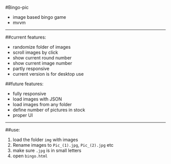 #Bingo-pic

- image based bingo game
- mvvm

---

##current features:

- randomize folder of images
- scroll images by click
- show current round number
- show current image number
- partly responsive
- current version is for desktop use

##future features:

- fully responsive
- load images with JSON
- load images from any folder
- define number of pictures in stock
- proper UI

---

##use:

1. load the folder `img` with images
2. Rename images to `Pic_(1).jpg`, `Pic_(2).jpg` etc
3. make sure `.jpg` is in small letters
5. open `bingo.html`
